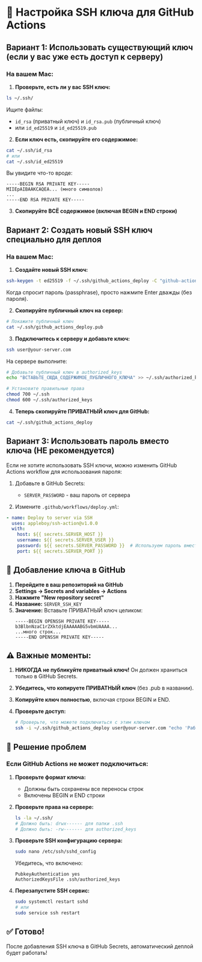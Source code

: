 # 🔑 Настройка SSH ключа для GitHub Actions

## Вариант 1: Использовать существующий ключ (если у вас уже есть доступ к серверу)

### На вашем Mac:

1. **Проверьте, есть ли у вас SSH ключ:**
```bash
ls ~/.ssh/
```

Ищите файлы:
- `id_rsa` (приватный ключ) и `id_rsa.pub` (публичный ключ)
- или `id_ed25519` и `id_ed25519.pub`

2. **Если ключ есть, скопируйте его содержимое:**
```bash
cat ~/.ssh/id_rsa
# или
cat ~/.ssh/id_ed25519
```

Вы увидите что-то вроде:
```
-----BEGIN RSA PRIVATE KEY-----
MIIEpAIBAAKCAQEA... (много символов)
...
-----END RSA PRIVATE KEY-----
```

3. **Скопируйте ВСЁ содержимое (включая BEGIN и END строки)**

## Вариант 2: Создать новый SSH ключ специально для деплоя

### На вашем Mac:

1. **Создайте новый SSH ключ:**
```bash
ssh-keygen -t ed25519 -f ~/.ssh/github_actions_deploy -C "github-actions-deploy"
```

Когда спросит пароль (passphrase), просто нажмите Enter дважды (без пароля).

2. **Скопируйте публичный ключ на сервер:**
```bash
# Покажите публичный ключ
cat ~/.ssh/github_actions_deploy.pub
```

3. **Подключитесь к серверу и добавьте ключ:**
```bash
ssh user@your-server.com
```

На сервере выполните:
```bash
# Добавьте публичный ключ в authorized_keys
echo "ВСТАВЬТЕ_СЮДА_СОДЕРЖИМОЕ_ПУБЛИЧНОГО_КЛЮЧА" >> ~/.ssh/authorized_keys

# Установите правильные права
chmod 700 ~/.ssh
chmod 600 ~/.ssh/authorized_keys
```

4. **Теперь скопируйте ПРИВАТНЫЙ ключ для GitHub:**
```bash
cat ~/.ssh/github_actions_deploy
```

## Вариант 3: Использовать пароль вместо ключа (НЕ рекомендуется)

Если не хотите использовать SSH ключи, можно изменить GitHub Actions workflow для использования пароля:

1. Добавьте в GitHub Secrets:
   - `SERVER_PASSWORD` - ваш пароль от сервера

2. Измените `.github/workflows/deploy.yml`:
```yaml
- name: Deploy to server via SSH
  uses: appleboy/ssh-action@v1.0.0
  with:
    host: ${{ secrets.SERVER_HOST }}
    username: ${{ secrets.SERVER_USER }}
    password: ${{ secrets.SERVER_PASSWORD }}  # Используем пароль вместо ключа
    port: ${{ secrets.SERVER_PORT }}
```

## 📝 Добавление ключа в GitHub

1. **Перейдите в ваш репозиторий на GitHub**
2. **Settings → Secrets and variables → Actions**
3. **Нажмите "New repository secret"**
4. **Название:** `SERVER_SSH_KEY`
5. **Значение:** Вставьте ПРИВАТНЫЙ ключ целиком:
   ```
   -----BEGIN OPENSSH PRIVATE KEY-----
   b3BlbnNzaC1rZXktdjEAAAAABG5vbmUAAAA...
   ...много строк...
   -----END OPENSSH PRIVATE KEY-----
   ```

## ⚠️ Важные моменты:

1. **НИКОГДА не публикуйте приватный ключ!** Он должен храниться только в GitHub Secrets.

2. **Убедитесь, что копируете ПРИВАТНЫЙ ключ** (без .pub в названии).

3. **Копируйте ключ полностью**, включая строки BEGIN и END.

4. **Проверьте доступ:**
   ```bash
   # Проверьте, что можете подключиться с этим ключом
   ssh -i ~/.ssh/github_actions_deploy user@your-server.com "echo 'Работает!'"
   ```

## 🔧 Решение проблем

### Если GitHub Actions не может подключиться:

1. **Проверьте формат ключа:**
   - Должны быть сохранены все переносы строк
   - Включены BEGIN и END строки

2. **Проверьте права на сервере:**
   ```bash
   ls -la ~/.ssh/
   # Должно быть: drwx------ для папки .ssh
   # Должно быть: -rw------- для authorized_keys
   ```

3. **Проверьте SSH конфигурацию сервера:**
   ```bash
   sudo nano /etc/ssh/sshd_config
   ```
   Убедитесь, что включено:
   ```
   PubkeyAuthentication yes
   AuthorizedKeysFile .ssh/authorized_keys
   ```

4. **Перезапустите SSH сервис:**
   ```bash
   sudo systemctl restart sshd
   # или
   sudo service ssh restart
   ```

## ✅ Готово!

После добавления SSH ключа в GitHub Secrets, автоматический деплой будет работать!